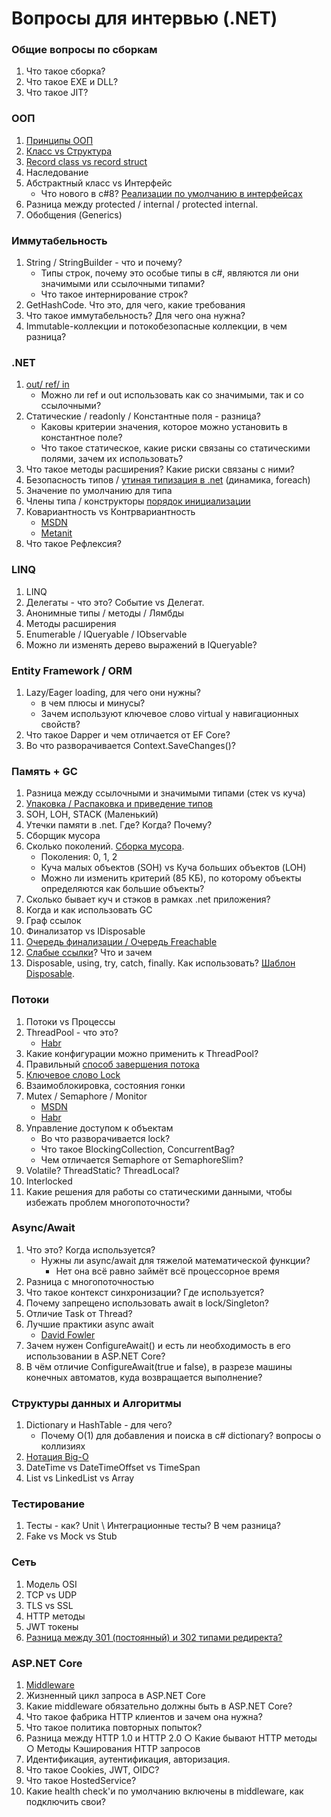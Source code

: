 # Вопросы для интервью (.NET)

### Общие вопросы по сборкам
1. Что такое сборка?
2. Что такое EXE и DLL?
3. Что такое JIT?

### ООП
1. [Принципы ООП](https://habr.com/ru/company/otus/blog/525336/)
2. [Класс vs Структура](https://c-sharp.pro/классы-или-структуры-в-чем-отличия/)
3. [Record class vs record struct](https://falberthen.github.io/posts/cs10-records/)
4. Наследование
5. Абстрактный класс vs Интерфейс
   - Что нового в c#8? [Реализации по умолчанию в интерфейсах](https://devblogs.microsoft.com/dotnet/default-implementations-in-interfaces/)
6. Разница между protected / internal / protected internal.
7. Обобщения (Generics)

### Иммутабельность
1. String / StringBuilder - что и почему?
   - Типы строк, почему это особые типы в c#, являются ли они значимыми или ссылочными типами?
   - Что такое интернирование строк?
2. GetHashCode. Что это, для чего, какие требования
3. Что такое иммутабельность? Для чего она нужна? 
4. Immutable-коллекции и потокобезопасные коллекции, в чем разница?

### .NET
1. [out/ ref/ in](https://www.pluralsight.com/guides/csharp-in-out-ref-parameters)
   - Можно ли ref и out использовать как со значимыми, так и со ссылочными?
2. Статические / readonly / Константные поля - разница?
   - Каковы критерии значения, которое можно установить в константное поле?
   - Что такое статическое, какие риски связаны со статическими полями, зачем их использовать?
3. Что такое методы расширения? Какие риски связаны с ними?
4. Безопасность типов / [утиная типизация в .net](https://stackoverflow.com/questions/21278078/what-is-interface-duck-typing) (динамика, foreach)
5. Значение по умолчанию для типа
6. Члены типа / конструкторы [порядок инициализации](https://stackoverflow.com/questions/40139099/auto-property-initialization-il-instruction-order)
7. Ковариантность vs Контрвариантность
   - [MSDN](https://learn.microsoft.com/en-us/dotnet/standard/generics/covariance-and-contravariance)
   - [Metanit](https://metanit.com/sharp/tutorial/3.27.php)
8. Что такое Рефлексия?

### LINQ
1. LINQ
2. Делегаты - что это? Событие vs Делегат.
3. Анонимные типы / методы / Лямбды
4. Методы расширения
5. Enumerable / IQueryable / IObservable
6. Можно ли изменять дерево выражений в IQueryable?

### Entity Framework / ORM
1. Lazy/Eager loading, для чего они нужны?
   - в чем плюсы и минусы?
   - Зачем используют ключевое слово virtual у навигационных свойств?
2. Что такое Dapper и чем отличается от EF Core?
3. Во что разворачивается Context.SaveChanges()?

### Память + GC
1. Разница между ссылочными и значимыми типами (стек vs куча)
2. [Упаковка / Распаковка и приведение типов](https://learn.microsoft.com/en-us/dotnet/csharp/programming-guide/types/boxing-and-unboxing)
3. SOH, LOH, STACK (Маленький)
4. Утечки памяти в .net. Где? Когда? Почему?
5. Сборщик мусора
6. Сколько поколений. [Сборка мусора](https://learn.microsoft.com/ru-ru/dotnet/standard/garbage-collection/fundamentals).
   - Поколения: 0, 1, 2
   - Куча малых объектов (SOH) vs Куча больших объектов (LOH)
   - Можно ли изменить критерий (85 КБ), по которому объекты определяются как большие объекты?
7. Сколько бывает куч и стэков в рамках .net приложения?
8. Когда и как использовать GC
9. Граф ссылок
10. Финализатор vs IDisposable
11. [Очередь финализации / Очередь Freachable](https://nabacg.wordpress.com/2012/03/11/what-do-you-know-about-freachable-queue/)
12. [Слабые ссылки](https://learn.microsoft.com/en-us/dotnet/standard/garbage-collection/weak-references)? Что и зачем
13. Disposable, using, try, catch, finally. Как использовать? [Шаблон Disposable](https://learn.microsoft.com/en-us/dotnet/standard/design-guidelines/dispose-pattern).

### Потоки
1. Потоки vs Процессы
2. ThreadPool - что это?
   - [Habr](https://habr.com/ru/articles/654101/)
3. Какие конфигурации можно применить к ThreadPool?
4. Правильный [способ завершения потока](https://dotnettutorials.net/lesson/how-to-terminate-a-thread-in-csharp/#:~:text=How%20to%20Terminate%20a%20Thread%20in%20C%23%3F,exception%2C%20the%20thread%20is%20terminated.)
5. [Ключевое слово Lock](https://www.c-sharpcorner.com/UploadFile/de41d6/monitor-and-lock-in-C-Sharp/)
6. Взаимоблокировка, состояния гонки
7. Mutex / Semaphore / Monitor
   - [MSDN](https://learn.microsoft.com/en-us/dotnet/standard/threading/overview-of-synchronization-primitives)
   - [Habr](https://habr.com/ru/articles/459514/)
8. Управление доступом к объектам
   - Во что разворачивается lock?
   - Что такое BlockingСollection, ConcurrentBag?
   - Чем отличается Semaphore от SemaphoreSlim?
9. Volatile? ThreadStatic? ThreadLocal?
10. Interlocked
11. Какие решения для работы со статическими данными, чтобы избежать проблем многопоточности?

### Async/Await
1. Что это? Когда используется?
   - Нужны ли async/await для тяжелой математической функции?
     - Нет она всё равно займёт всё процессорное время
2. Разница с многопоточностью
3. Что такое контекст синхронизации? Где используется?
4. Почему запрещено использовать await в lock/Singleton?
5. Отличие Task от Thread?
6. Лучшие практики async await
   - [David Fowler](https://github.com/davidfowl/AspNetCoreDiagnosticScenarios/blob/master/AsyncGuidance.md)
7. Зачем нужен ConfigureAwait() и есть ли необходимость в его использовании в ASP.NET Core?
8. В чём отличие ConfigureAwait(true и false), в разрезе машины конечных автоматов, куда возвращается выполнение?

### Структуры данных и Алгоритмы
1. Dictionary и HashTable - для чего?
   - Почему O(1) для добавления и поиска в c# dictionary? вопросы о коллизиях
2. [Нотация Big-O](https://www.freecodecamp.org/news/big-o-notation-why-it-matters-and-why-it-doesnt-1674cfa8a23c/)
3. DateTime vs DateTimeOffset vs TimeSpan
4. List vs LinkedList vs Array

### Тестирование
1. Тесты - как? Unit \ Интеграционные тесты? В чем разница?
2. Fake vs Mock vs Stub

### Сеть
1. Модель OSI
2. TCP vs UDP
3. TLS vs SSL
4. HTTP методы
5. JWT токены
6. [Разница между 301 (постоянный) и 302 типами редиректа?](https://www.domain.com/blog/what-is-a-redirect/)

### ASP.NET Core
1. [Middleware](https://learn.microsoft.com/en-us/aspnet/core/fundamentals/middleware/?view=aspnetcore-6.0)
2. Жизненный цикл запроса в ASP.NET Core
3. Какие middleware обязательно должны быть в ASP.NET Core?
4. Что такое фабрика HTTP клиентов и зачем она нужна?
5. Что такое политика повторных попыток?
6. Разница между HTTP 1.0 и HTTP 2.0
   ○ Какие бывают HTTP методы
   ○ Методы Кэширования HTTP запросов
7. Идентификация, аутентификация, авторизация. 
8. Что такое Cookies, JWT, OIDC?
9. Что такое HostedService?
10. Какие health check'и по умолчанию включены в middleware, как подключить свои?
